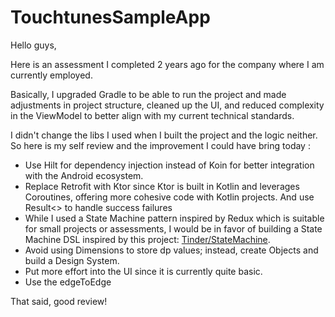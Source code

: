 # TouchtunesSampleApp

Hello guys,

Here is an assessment I completed 2 years ago for the company where I am currently employed.

Basically, I upgraded Gradle to be able to run the project and made adjustments in project
structure, cleaned up the UI, and reduced complexity in the ViewModel
to better align with my current technical standards.

I didn't change the libs I used when I built the project and the logic neither.
So here is my self review and the improvement I could have bring today :

- Use Hilt for dependency injection instead of Koin for better integration with the Android
  ecosystem.
- Replace Retrofit with Ktor since Ktor is built in Kotlin and leverages Coroutines, offering more
  cohesive code with Kotlin projects. And use Result<> to handle success failures
- While I used a State Machine pattern inspired by Redux which is suitable for small projects or
  assessments, I would be in favor of building a State Machine DSL inspired by this
  project: [Tinder/StateMachine](https://github.com/Tinder/StateMachine).
- Avoid using Dimensions to store dp values; instead, create Objects and build a Design System.
- Put more effort into the UI since it is currently quite basic.
- Use the edgeToEdge


That said, good review!
